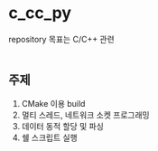 # c_cc_py
repository 목표는 C/C++ 관련
<br><br>
## 주제
1. CMake 이용 build
2. 멀티 스레드, 네트워크 소켓 프로그래밍
3. 데이터 동적 할당 및 파싱
4. 쉘 스크립트 실행
